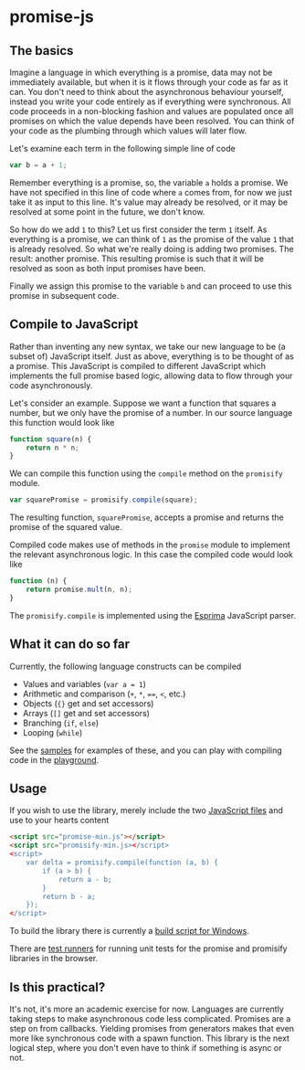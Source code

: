 promise-js
==========


The basics
----------

Imagine a language in which everything is a promise, data may not be immediately available, but when it is it flows through your code as far as it can.
You don't need to think about the asynchronous behaviour yourself, instead you write your code entirely as if everything were synchronous.
All code proceeds in a non-blocking fashion and values are populated once all promises on which the value depends have been resolved.
You can think of your code as the plumbing through which values will later flow.

Let's examine each term in the following simple line of code

```js
var b = a + 1;
```

Remember everything is a promise, so, the variable `a` holds a promise. 
We have not specified in this line of code where `a` comes from, for now we just take it as input to this line.
It's value may already be resolved, or it may be resolved at some point in the future, we don't know.

So how do we add `1` to this? Let us first consider the term `1` itself. As everything is a promise, we can think of `1` as the promise of the value `1` that is already resolved.
So what we're really doing is adding two promises.
The result: another promise.
This resulting promise is such that it will be resolved as soon as both input promises have been.

Finally we assign this promise to the variable `b` and can proceed to use this promise in subsequent code. 


Compile to JavaScript
-----------

Rather than inventing any new syntax, we take our new language to be (a subset of) JavaScript itself.
Just as above, everything is to be thought of as a promise.
This JavaScript is compiled to different JavaScript which implements the full promise based logic, allowing data to flow through your code asynchronously. 

Let's consider an example.
Suppose we want a function that squares a number, but we only have the promise of a number.
In our source language this function would look like

```js
function square(n) {
	return n * n;
}
```

We can compile this function using the `compile` method on the `promisify` module.
	
```js
var squarePromise = promisify.compile(square);
```

The resulting function, `squarePromise`, accepts a promise and returns the promise of the squared value.

Compiled code makes use of methods in the `promise` module to implement the relevant asynchronous logic.
In this case the compiled code would look like
	
```js
function (n) {
	return promise.mult(n, n);
}
```

The `promisify.compile` is implemented using the [Esprima](http://esprima.org/) JavaScript parser.


What it can do so far
-----

Currently, the following language constructs can be compiled

* Values and variables (`var a = 1`) 
* Arithmetic and comparison (`+`, `*`, `==`, `<`, etc.)
* Objects (`{}` get and set accessors)
* Arrays (`[]` get and set accessors)
* Branching (`if`, `else`)
* Looping (`while`)

See the [samples](samples/) for examples of these, and you can play with compiling code in the [playground](samples/playground.html).


Usage
-----

If you wish to use the library, merely include the two [JavaScript files](v/current/) and use to your hearts content

```html
<script src="promise-min.js"></script>
<script src="promisify-min.js></script>
<script>
	var delta = promisify.compile(function (a, b) {
		if (a > b) {
			return a - b;
		}
		return b - a;
	});
</script>
```

To build the library there is currently a [build script for Windows](build/Build.bat).

There are [test runners](testrunners/) for running unit tests for the promise and promisify libraries in the browser.


Is this practical?
-----------

It's not, it's more an academic exercise for now.
Languages are currently taking steps to make asynchronous code less complicated. 
Promises are a step on from callbacks. 
Yielding promises from generators makes that even more like synchronous code with a spawn function. 
This library is the next logical step, where you don't even have to think if something is async or not.
